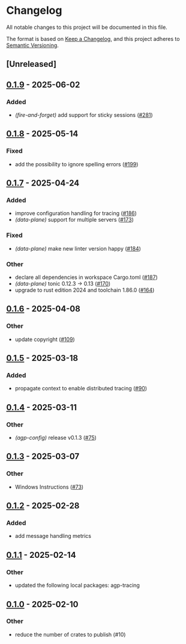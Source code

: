 # Changelog

All notable changes to this project will be documented in this file.

The format is based on [Keep a Changelog](https://keepachangelog.com/en/1.0.0/),
and this project adheres to [Semantic Versioning](https://semver.org/spec/v2.0.0.html).

## [Unreleased]

## [0.1.9](https://github.com/agntcy/agp/compare/agp-config-v0.1.8...agp-config-v0.1.9) - 2025-06-02

### Added

- *(fire-and-forget)* add support for sticky sessions ([#281](https://github.com/agntcy/agp/pull/281))

## [0.1.8](https://github.com/agntcy/agp/compare/agp-config-v0.1.7...agp-config-v0.1.8) - 2025-05-14

### Fixed

- add the possibility to ignore spelling errors ([#199](https://github.com/agntcy/agp/pull/199))

## [0.1.7](https://github.com/agntcy/agp/compare/agp-config-v0.1.6...agp-config-v0.1.7) - 2025-04-24

### Added

- improve configuration handling for tracing ([#186](https://github.com/agntcy/agp/pull/186))
- *(data-plane)* support for multiple servers ([#173](https://github.com/agntcy/agp/pull/173))

### Fixed

- *(data-plane)* make new linter version happy ([#184](https://github.com/agntcy/agp/pull/184))

### Other

- declare all dependencies in workspace Cargo.toml ([#187](https://github.com/agntcy/agp/pull/187))
- *(data-plane)* tonic 0.12.3 -> 0.13 ([#170](https://github.com/agntcy/agp/pull/170))
- upgrade to rust edition 2024 and toolchain 1.86.0 ([#164](https://github.com/agntcy/agp/pull/164))

## [0.1.6](https://github.com/agntcy/agp/compare/agp-config-v0.1.5...agp-config-v0.1.6) - 2025-04-08

### Other

- update copyright ([#109](https://github.com/agntcy/agp/pull/109))

## [0.1.5](https://github.com/agntcy/agp/compare/agp-config-v0.1.4...agp-config-v0.1.5) - 2025-03-18

### Added

- propagate context to enable distributed tracing ([#90](https://github.com/agntcy/agp/pull/90))

## [0.1.4](https://github.com/agntcy/agp/compare/agp-config-v0.1.3...agp-config-v0.1.4) - 2025-03-11

### Other

- *(agp-config)* release v0.1.3 ([#75](https://github.com/agntcy/agp/pull/75))

## [0.1.3](https://github.com/agntcy/agp/compare/agp-config-v0.1.2...agp-config-v0.1.3) - 2025-03-07

### Other

- Windows Instructions ([#73](https://github.com/agntcy/agp/pull/73))

## [0.1.2](https://github.com/agntcy/agp/compare/agp-config-v0.1.1...agp-config-v0.1.2) - 2025-02-28

### Added

- add message handling metrics

## [0.1.1](https://github.com/agntcy/agp/compare/agp-config-v0.1.0...agp-config-v0.1.1) - 2025-02-14

### Other

- updated the following local packages: agp-tracing

## [0.1.0](https://github.com/agntcy/agp/releases/tag/agp-config-v0.1.0) - 2025-02-10

### Other

- reduce the number of crates to publish (#10)
